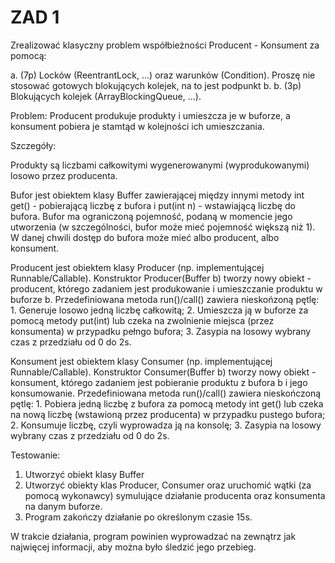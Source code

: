 # ZAD 1
Zrealizować klasyczny problem współbieżności Producent - Konsument za pomocą:

a. (7p) Locków (ReentrantLock, ...) oraz warunków (Condition). Proszę nie stosować gotowych blokujących kolejek, na to jest podpunkt b.
b. (3p) Blokujących kolejek (ArrayBlockingQueue, ...).


Problem:
Producent produkuje produkty i umieszcza je w buforze, a konsument pobiera je stamtąd w kolejności ich umieszczania.

Szczegóły:

Produkty są liczbami całkowitymi wygenerowanymi (wyprodukowanymi) losowo przez producenta.

Bufor jest obiektem klasy Buffer zawierającej między innymi metody int get() - pobierającą liczbę z bufora i put(int n) - wstawiającą liczbę do bufora. Bufor ma ograniczoną pojemność, podaną w momencie jego utworzenia (w szczególności, bufor może mieć pojemność większą niż 1). W danej chwili dostęp do bufora może mieć albo producent, albo konsument.

Producent jest obiektem klasy Producer (np. implementującej Runnable/Callable). Konstruktor Producer(Buffer b) tworzy nowy obiekt - producent, którego zadaniem jest produkowanie i umieszczanie produktu w buforze b. Przedefiniowana metoda run()/call() zawiera nieskońzoną pętlę: 1. Generuje losowo jedną liczbę całkowitą; 2. Umieszcza ją w buforze za pomocą metody put(int) lub czeka na zwolnienie miejsca (przez konsumenta) w przypadku pełngo bufora; 3. Zasypia na losowy wybrany czas z przedziału od 0 do 2s. 

Konsument jest obiektem klasy Consumer (np. implementującej Runnable/Callable). Konstruktor Consumer(Buffer b) tworzy nowy obiekt - konsument, którego zadaniem jest pobieranie produktu z bufora b i jego konsumowanie. Przedefiniowana metoda run()/call() zawiera nieskończoną pętlę: 1. Pobiera jedną liczbę z bufora za pomocą metody int get() lub czeka na nową liczbę (wstawioną przez producenta) w przypadku pustego bufora; 2. Konsumuje liczbę, czyli wyprowadza ją na konsolę; 3. Zasypia na losowy wybrany czas z przedziału od 0 do 2s.

Testowanie:

1. Utworzyć obiekt klasy Buffer
2. Utworzyć obiekty klas Producer, Consumer oraz uruchomić wątki (za pomocą wykonawcy) symulujące działanie producenta oraz konsumenta na danym buforze.
3. Program zakończy działanie po określonym czasie 15s.

W trakcie działania, program powinien wyprowadzać na zewnątrz jak najwięcej informacji, aby można było śledzić jego przebieg.
